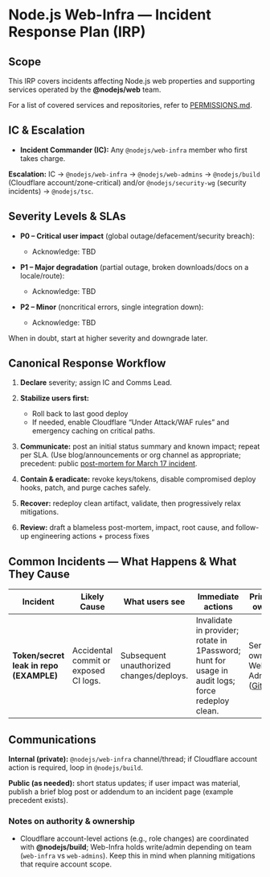 # Node.js Web-Infra — Incident Response Plan (IRP)

## Scope

This IRP covers incidents affecting Node.js web properties and supporting services operated by the **@nodejs/web** team.

For a list of covered services and repositories, refer to [PERMISSIONS.md](./PERMISSIONS.md).

## IC & Escalation

* **Incident Commander (IC):** Any `@nodejs/web-infra` member who first takes charge.

**Escalation:**
 IC → `@nodejs/web-infra` → `@nodejs/web-admins` → `@nodejs/build` (Cloudflare account/zone-critical) and/or `@nodejs/security-wg` (security incidents) -> `@nodejs/tsc`.

## Severity Levels & SLAs

* **P0 – Critical user impact** (global outage/defacement/security breach):

  * Acknowledge: TBD

* **P1 – Major degradation** (partial outage, broken downloads/docs on a locale/route):

  * Acknowledge: TBD

* **P2 – Minor** (noncritical errors, single integration down):

  * Acknowledge: TBD

When in doubt, start at higher severity and downgrade later.

## Canonical Response Workflow

1. **Declare** severity; assign IC and Comms Lead.

2. **Stabilize users first:**
   * Roll back to last good deploy
   * If needed, enable Cloudflare “Under Attack/WAF rules” and emergency caching on critical paths.

3. **Communicate:** post an initial status summary and known impact; repeat per SLA. (Use blog/announcements or org channel as appropriate; precedent: public [post-mortem for March 17 incident](https://nodejs.org/en/blog/announcements/node-js-march-17-incident).

4. **Contain & eradicate:** revoke keys/tokens, disable compromised deploy hooks, patch, and purge caches safely.

5. **Recover:** redeploy clean artifact, validate, then progressively relax mitigations.

6. **Review:** draft a blameless post-mortem, impact, root cause, and follow-up engineering actions \+ process fixes

## Common Incidents — What Happens & What They Cause

| Incident | Likely Cause | What users see | Immediate actions | Primary owner |
| ----- | ----- | ----- | ----- | ----- |
| **Token/secret leak in repo (EXAMPLE)** | Accidental commit or exposed CI logs. | Subsequent unauthorized changes/deploys. | Invalidate in provider; rotate in 1Password; hunt for usage in audit logs; force redeploy clean. | Service owner + Web-Admins. ([GitHub](https://raw.githubusercontent.com/nodejs/web-team/1cc6db145256efaaa5d11684249361139dff602c/PERMISSIONS.md)) |

## Communications

**Internal (private):** `@nodejs/web-infra` channel/thread; if Cloudflare account action is required, loop in `@nodejs/build`. 

**Public (as needed):** short status updates; if user impact was material, publish a brief blog post or addendum to an incident page (example precedent exists).

### Notes on authority & ownership

* Cloudflare account-level actions (e.g., role changes) are coordinated with **@nodejs/build**; Web-Infra holds write/admin depending on team (`web-infra` vs `web-admins`). Keep this in mind when planning mitigations that require account scope. 
